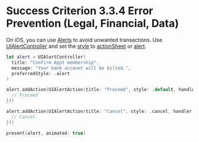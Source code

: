 # Success Criterion 3.3.4 Error Prevention (Legal, Financial, Data)

On iOS, you can use [Alerts](https://developer.apple.com/design/human-interface-guidelines/ios/views/alerts/) to avoid unwanted transactions. Use [UIAlertController](https://developer.apple.com/documentation/uikit/uialertcontroller) and set the [style](https://developer.apple.com/documentation/uikit/uialertcontroller/style) to [actionSheet](https://developer.apple.com/documentation/uikit/uialertcontroller/style/actionsheet) or [alert](https://developer.apple.com/documentation/uikit/uialertcontroller/style/alert).

```swift
let alert = UIAlertController(
  title: "Confirm Appt membership", 
  message: "Your bank account will be billed.", 
  preferredStyle: .alert
)

alert.addAction(UIAlertAction(title: "Proceed", style: .default, handler: { action in
  // Proceed
}))

alert.addAction(UIAlertAction(title: "Cancel", style: .cancel, handler: { action in
  // Cancel
}))

present(alert, animated: true)
```
